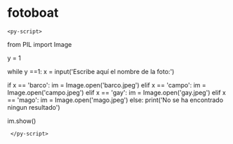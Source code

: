 # fotoboat

<!DOCTYPE html>
<html>
<head>
  <title>Fotoboat</title>
</head>

<body>


<link rel="stylesheet" href="assets/css/pyscript.css" />
<script defer src="assets/js/pyscript.js"></script>

<div id="micontenido">
 
    <py-script>

from PIL import Image

y = 1

while y ==1:
  x = input('Escribe aquí el nombre de la foto:')

  if x == 'barco':
    im = Image.open('barco.jpeg')
  elif x == 'campo':
    im = Image.open('campo.jpeg')
  elif x == 'gay':
    im = Image.open('gay.jpeg')
  elif x == 'mago':
    im = Image.open('mago.jpeg')
  else:
    print('No se ha encontrado ningun resultado')
  
  im.show()

 
     </py-script> 
 
</div>

</body>
</html>
